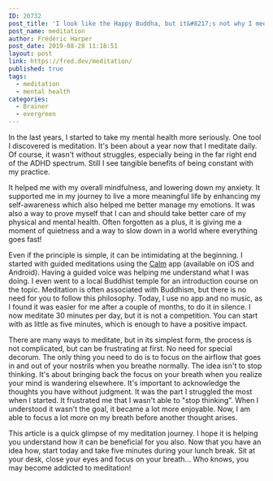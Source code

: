 ```yaml
---
ID: 20732
post_title: 'I look like the Happy Buddha, but it&#8217;s not why I meditate daily'
post_name: meditation
author: Frédéric Harper
post_date: 2019-08-28 11:18:51
layout: post
link: https://fred.dev/meditation/
published: true
tags:
  - meditation
  - mental health
categories:
  - Brainer
  - evergreen
---
```

<p class="p1">
  <span class="s1">In the last years, I started to take my mental health more </span><span class="s3">seriously</span><span class="s1">. One tool I discovered is meditation. It's been about a year now that I meditate daily. Of course, it wasn't without struggles, e</span><span class="s3">specially</span><span class="s1"> being in the far right end of the ADHD spectrum. Still I see tangible benefits of being constant with my practice. </span>
</p>

<p class="p1">
  <span class="s1">It helped me with my </span><span class="s4">overall</span><span class="s1"> mindfulness, and lowering down my anxiety. </span><span class="s5">It supported me in my journey to live a more meaningful life by enhancing my self-awareness which also helped me better manage my emotions</span><span class="s1">. It was also a way to prove myself that I can and should take better care of my physical and mental health. </span><span class="s5">Often forgotten as a plus, it is giving me a moment of quietness and a way to slow down in a world where everything goes fast</span><span class="s1">!</span>
</p>

<p class="p1">
  <span class="s1">Even if the principle is simple, it can be intimidating at the beginning. I started with guided meditations using the <a href="https://www.calm.com/"><span class="s6">Calm</span></a> app (available on iOS and Android). Having a guided voice was helping me understand what I was doing. I even went to a local Buddhist temple for an introduction course on the topic. </span><span class="s5">Meditation is often associated with Buddhism, but there is no need for you to follow this philosophy</span><span class="s1">. Today, I use no app and no music, as I found it was easier for me after a couple of months, to do it in silence. I now meditate 30 minutes per day, but it is not a competition. You can start with as little as five minutes, which is enough to have a positive impact.</span>
</p>

<p class="p1">
  <span class="s5">There are many ways to meditate, but in its simplest form, the process is not complicated, but can be frustrating at first</span><span class="s1">. No need for special decorum. The only thing you need to do is to focus on the airflow that goes in and out of your nostrils when you breathe </span><span class="s3">normally</span><span class="s1">. The idea isn't to stop thinking. </span><span class="s5">It's about bringing back the focus on your breath when you realize your mind is wandering elsewhere</span><span class="s1">. It's important to acknowledge the thoughts you have without judgment. It was the part I struggled the most when I started. It frustrated me that I wasn't able to "stop thinking”. When I understood it wasn't the goal, it became a lot more enjoyable. Now, I am able to focus a lot more on my breath before another thought arises.</span>
</p>

<p class="p1">
  <span class="s1">This article is a quick glimpse of my meditation journey. I hope it is helping you understand how it can be beneficial for you also. Now that you have an idea how, start today and take five minutes during your lunch break. Sit at your desk, close your eyes and focus on your breath... Who knows, you may become addicted to meditation!</span>
</p>